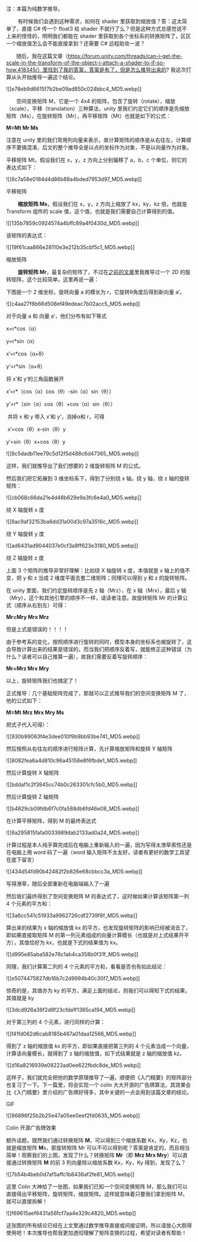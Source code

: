 注：本篇为纯数学推导。

        有时候我们会遇到这种需求，如何在 shader 里获取到缩放值？答：这太简单了，直接 C# 传一个 float3 给 shader 不就行了么？但是这种方式总感觉说不上来的怪怪的，明明我们都能在 shader 里获取到各个坐标系的转换矩阵了，区区一个缩放值怎么会不能直接拿到？还需要 C# 远程助攻一波？  

       随后，我在这篇文章（https://forum.unity.com/threads/can-i-get-the-scale-in-the-transform-of-the-object-i-attach-a-shader-to-if-so-how.418345/）里找到了我的答案，答案是有了，但是怎么推导出来的? 我这次打算从头开始推导一遍这个结论。

![[e78eb9d6615f7b2be09ad850c024bbc4_MD5.webp]]

       空间变换矩阵 M，它是一个 4x4 的矩阵，包含了旋转（rotate），缩放（scale），平移（translation）三种算法，unity 里我们约定它们的顺序是先缩放矩阵（Ms），在旋转矩阵（Mr），再平移矩阵（Mt）也就是如下的公式：

**M=**Mt Mr Ms****

注意在 unity 里的我们常用列向量来表示，故计算矩阵的顺序是从右往左，计算顺序不要搞混淆，后文的整个推导全是以点的坐标作为对象，不是以向量作为对象。

 平移矩阵 Mt，假设我们在 x，y，z 方向上分别偏移了 a，b，c 个单位，则它的表达式如下：

![[6c7a58e0184d4d86b88a4bded7953d97_MD5.webp]]

平移矩阵

        **缩放矩阵 Ms**，假设我们在 x，y，z 方向上缩放了 kx，ky，kz 倍，也就是 Transform 组件的 scale 值，这个值，也就是我们需要自己计算得到的值。

![[135b7859c0924574a4bffc89a4f0430d_MD5.webp]]

该矩阵的表达式：

![[19f61caa866e28110e3e212b35cbf5c1_MD5.webp]]

缩放矩阵

        **旋转矩阵 Mr**，最复杂的矩阵了，不过在[之前的文章](https://www.bilibili.com/read/cv6640445)里我推导过一个 2D 的旋转矩阵，这个比较简单，这里再说一遍：

下图是一个 2 维坐标，旋转向量 a 的模长为 r，它旋转θ角度后得到新向量 a‘。

![[c4aa27f6b66d508ef49edeac7b02acc5_MD5.webp]]

对于向量 a 和 向量 a‘，他们分布有如下等式

x=r*cos（α）

y=r*sin（α） 

x’=r*cos（α+θ） 

y‘=r*sin（α+θ）

将 x’和 y‘的三角函数展开 

x’=r*（cos（α）cos（θ）-sin（α）sin（θ）） 

y‘=r*（sin（α）cos（θ）+cos（α）sin（θ）） 

 并将 x 和 y 带入 x’和 y‘，消掉α和 r，可得 

 x’=cos（θ）x-sin（θ）y

y’=sin（θ）x+cos（θ）y 

![[8c5dadb11ee79c5d12f5d488c6d47365_MD5.webp]]

这样，我们就推导出了我们想要的 2 维旋转矩阵 M 的公式。

然后我们把它拓展到 3 维坐标系下，得到了分别绕 x 轴，绕 y 轴，绕 z 轴的旋转矩阵：

![[cb068c66da21e4d48b629e9a3fc6e4a0_MD5.webp]]

绕 X 轴旋转 x 度

![[8ac9af32153ba6dd31a00d3c97a3516c_MD5.webp]]

绕 Y 轴旋转 y 度

![[ad6431ad9044037e0cf3a8ff623e3180_MD5.webp]]

绕 Z 轴旋转 z 度

上面 3 个矩阵的推导非常好理解：比如绕 X 轴旋转 x 度，本值就是 x 轴上的值不变，把 y 和 z 当成 2 维度平面去套二维矩阵；同理可以得到 y 和 z 的旋转矩阵。

在 unity 里面，我们约定旋转顺序是先 z 轴（Mrz），在 x 轴（Mrx），最后 y 轴（Mry），这个和其他引擎的顺序不一样，请读者注意。故旋转矩阵 Mr 的计算公式（顺序从右到左）可得：

**Mr=Mry Mrx Mrz**

但是上式是错误的！！！！

由于参考系的变化，按照顺序进行旋转的同时，模型本身的坐标系也被旋转了，这会导致计算出来的结果是错误的，而当我们把顺序反着写，就能修正这种错误（为什么？读者可以自己推算一遍），故我们需要反着写旋转顺序：

**Mr=Mrz Mrx Mry**

以上，旋转矩阵我们也搞定了！ 

正式推导：几个基础矩阵完成了，那就可以正式推导我们的空间变换矩阵 M 了，他的公式如下：

**M=Mt** **Mrz Mrx Mry Ms**

把式子代入可得）：

![[930b99063f4e3dee010f9b9bb93be741_MD5.webp]]

然后按照从右往左的顺序进行矩阵计算，先计算缩放矩阵和旋转 Y 轴矩阵

![[8082fea6a4d810c96a45158e8f6fbde1_MD5.webp]]

然后计算旋转 X 轴矩阵

![[bddaf1c2f3945cc74b0c263301cfc5b0_MD5.webp]]

然后计算旋转 Z 轴矩阵

![[b4829cb09fdb6f7c0fa588db6fd46e08_MD5.webp]]

在计算平移矩阵，得到 M 的最终表达式

![[6a295815fafa0033989dab2133ad0a24_MD5.webp]]

计算过程是本人纯手算完成后在电脑上重新输入的一遍，因为写得太潦草索性还是在电脑上用 word 码了一遍（word 输入矩阵不太友好，读者有更好的数学工具望在底下留言）

![[434d54fd90b42482f2b826e68cbbcc3a_MD5.webp]]

写得潦草，随后全部重新在电脑端输入了一遍

然后我们最终得到了空间变换矩阵 M 的表达式了，这时候如果计算该矩阵第一列 4 个元素的平方和：

![[3a6cc541c51933a9962726cdf2739f8f_MD5.webp]]

算出来的结果为 x 轴的缩放值 kx 的平方，也发现旋转矩阵的影响已经被消去了，即如果直接取矩阵 M 的第一列元素组成的向量计算模长（也就是对上式结果开平方），其值恰好为 kx，也就是下式的结果值为 kx。

![[d995e85aba582e76c1ab4ca358b0f31f_MD5.webp]]

同理，我们计算第二列的 4 个元素的平方和，看看是否也有如此结论：

![[e5074475827db16b7c2d9994b40c30f7_MD5.webp]]

惊奇的是，其值亦为 ky 的平方，满足上面的结论，则我们可以得知下式的结果，其值就是 ky

![[3dcd926a36f2d8f23cfda1f1385ca194_MD5.webp]]

对于第三列的 4 个元素，进行同样的计算：

![[f41fd062d6cab8185b467a01daa12566_MD5.webp]]

得到了 z 轴的缩放值 kx 的平方，即如果直接把第三列的 4 个元素当成一个向量，计算该向量模长，就得到了 z 轴的缩放值，如下式结果就是 z 轴的缩放值 kz。

![[d16a8216939e08223ad0ee622fbdc8de_MD5.webp]]

这样子，我们就完全把他的数学原理推导了一遍，顺便把《入门精要》的矩阵部分也复习了一下。下一篇里，将会实现一个 colin 大大开源的广告牌算法，其效果会比《入门精要》里介绍的广告牌好得多，其中关键的一点会用到该篇文章的结论。

GIF

![[86896f25b2b25e47a05ee0eef2fd0635_MD5.webp]]

Colin 开源广告牌效果

额外话题，既然我们通过转换矩阵 **M**，可以得到三个缩放系数 Kx，Ky，Kz，也就是缩放矩阵 **M**s，那旋转矩阵 Mr 可以不可以得到呢？答案是肯定的，而且相当简单！观察我们的上图，发现了什么？转换矩阵 **Mr**（即 **Mrz Mrx Mry**）可以直接通过转换矩阵 **M** 的前 3 列向量除以缩放系数 Kx，Ky，Ky 得到，发现了么？

![[7b54b4beb0d7af5affc1b8436af2fe81_MD5.webp]]

这里 Colin 大神给了一张图，如果我们已知一个空间变换矩阵 M，那么我们可以直接得出平移矩阵，旋转矩阵，缩放矩阵。这样就意味着只要我们拿到矩阵 M，就可以直接拆解！

![[f69615aef6431a56fcf7aa4e329c4820_MD5.webp]]

这张图的所有结论已经在上文里通过数学推导直接或间接证明，所以请放心大胆得使用吧！本次推导也帮我更加透彻理解了矩阵变换的过程，希望对读者有帮助！